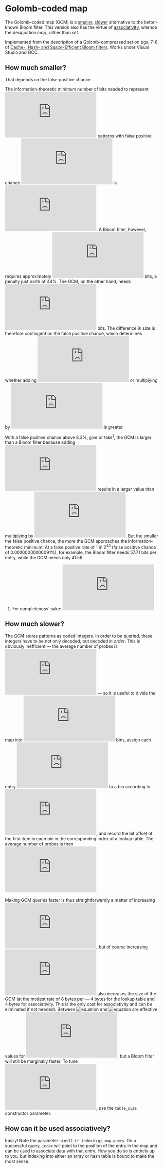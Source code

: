 # Golomb-coded map

The Golomb-coded map (GCM) is a [smaller](#smaller), [slower](#slower) alternative to the better-known Bloom filter. This version also has the virtue of [associativity](#associative), whence the designation *map*, rather than *set*.

Implemented from the description of a Golomb-compressed set on pgs. 7-8 of [Cache-, Hash- and Space-Efficient Bloom filters](http://algo2.iti.kit.edu/singler/publications/cacheefficientbloomfilters-wea2007.pdf). Works under Visual Studio and GCC.

## <a name="smaller"/> How much smaller?

That depends on the false positive chance.

The information-theoretic minimum number of bits needed to represent ![equation](http://latex.codecogs.com/gif.latex?n) patterns with false positive chance ![equation](http://latex.codecogs.com/gif.latex?%5Cepsilon) is ![equation](http://latex.codecogs.com/gif.latex?%5Cinline%20n%5Clog_2%7B%5E1%2F_%5Cepsilon). A Bloom filter, however, requires approximately ![equation](http://latex.codecogs.com/gif.latex?%5Cinline%20n%5Clog_2%7B%5E1%2F_%5Cepsilon%7D%5Clog_%7B2%7De) bits, a penalty just north of 44%. The GCM, on the other hand, needs ![equation](http://latex.codecogs.com/gif.latex?%5Cinline%20n%5C%28%5Clog_2%7B%5E1%2F_%5Cepsilon%7D%2B%281-%5Csqrt%5B%5Cepsilon%5D%7B1-%5Cepsilon%7D%29%5E%7B-1%7D%5C%29) bits. The difference in size is therefore contingent on the false positive chance, which determines whether adding ![equation](http://latex.codecogs.com/gif.latex?%5Cinline%20%281-%5Csqrt%5B%5Cepsilon%5D%7B1-%5Cepsilon%7D%29%5E%7B-1%7D) or multiplying by ![equation](http://latex.codecogs.com/gif.latex?%5Cinline%20%5Clog_%7B2%7De) is greater.

With a false positive chance above 8.3%, give or take<sup>1</sup>, the GCM is larger than a Bloom filter because adding ![equation](http://latex.codecogs.com/gif.latex?%5Cinline%20%281-%5Csqrt%5B%5Cepsilon%5D%7B1-%5Cepsilon%7D%29%5E%7B-1%7D) results in a larger value than multiplying by ![equation](http://latex.codecogs.com/gif.latex?%5Cinline%20%5Clog_%7B2%7De). But the smaller the false positive chance, the more the GCM approaches the information-theoretic minimum. At a false positive rate of 1 in 2<sup>40</sup> (false positive chance of 0.00000000000091%), for example, the Bloom filter needs 57.71 bits per entry, while the GCM needs only 41.59.

1. For completeness' sake: ![equation](http://latex.codecogs.com/png.latex?%5Cinline%20%5Cepsilon%20%3D%20%5Cleft%20%28%202%5E%7B%5Cfrac%7B%281-%5Csqrt%5B%5Cepsilon%5D%7B1-%5Cepsilon%20%7D%29%5E%7B-1%7D%7D%7B%5Clog_2%28e%29-1%7D%7D%20%5Cright%20%29%5E%7B-1%7D%20%5Capprox%200.083)

## <a name="slower"/> How much slower?

The GCM stores patterns as coded integers. In order to be queried, these integers have to be not only decoded, but decoded *in order*. This is obviously inefficient — the average number of probes is ![equation](http://latex.codecogs.com/gif.latex?%5Cinline%20%5En%2F_2) — so it is useful to divide the map into ![equation](http://latex.codecogs.com/gif.latex?i) bins, assign each entry ![equation](http://latex.codecogs.com/gif.latex?h) to a bin according to ![equation](http://latex.codecogs.com/gif.latex?%5Cinline%20%5Clfloor%5Eh%2F_%5Cfrac%7Bn%7D%7Bi%7D%5Crfloor), and record the bit offset of the first item in each bin in the corresponding index of a lookup table. The average number of probes is then ![equation](http://latex.codecogs.com/gif.latex?%5Cinline%20%5En%2F_%7B2i%7D).

Making GCM queries faster is thus straightforwardly a matter of increasing ![equation](http://latex.codecogs.com/gif.latex?i), but of course increasing ![equation](http://latex.codecogs.com/gif.latex?i) also increases the size of the GCM (at the modest rate of 8 bytes per — 4 bytes for the lookup table and 4 bytes for associativity. This is the only cost for associativity and can be eliminated if not needed). Between ![equation](http://latex.codecogs.com/gif.latex?%5Cinline%20%5En%2F_{75}) and ![equation](http://latex.codecogs.com/gif.latex?%5Cinline%20%5En%2F_{20}) are effective values for ![equation](http://latex.codecogs.com/gif.latex?i), but a Bloom filter will still be marginally faster. To tune ![equation](http://latex.codecogs.com/gif.latex?i), use the `table_size` constructor parameter.

## <a name="associative"/> How can it be used associatively?

Easily! Note the parameter `uint32_t* index` in `gc_map_query`. On a successful query, `index` will point to the position of the entry in the map and can be used to associate data with that entry. How you do so is entirely up to you, but indexing into either an array or hash table is bound to make the most sense.

